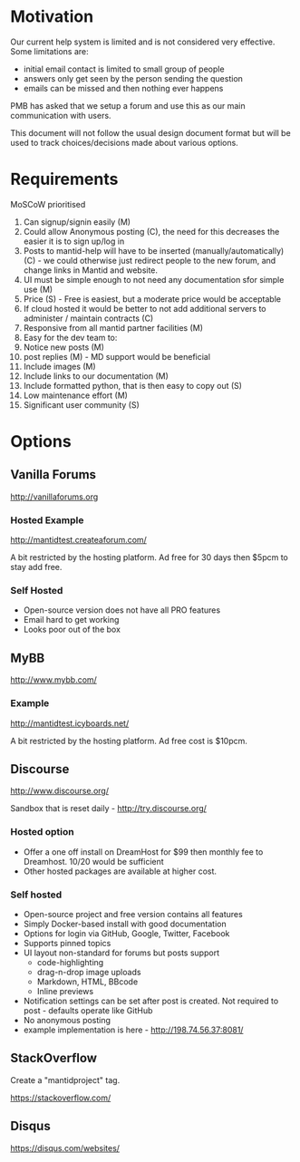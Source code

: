 Motivation
==========

Our current help system is limited and is not considered very effective. Some limitations are:

  * initial email contact is limited to small group of people
  * answers only get seen by the person sending the question
  * emails can be missed and then nothing ever happens

PMB has asked that we setup a forum and use this as our main communication with users. 

This document will not follow the usual design document format but will be used to track choices/decisions made about
various options.

Requirements
============
MoSCoW prioritised
1. Can signup/signin easily (M)
2. Could allow Anonymous posting (C), the need for this decreases the easier it is to sign up/log in
3. Posts to mantid-help will have to be inserted (manually/automatically) (C) - we could otherwise just redirect people to the new forum, and change links in Mantid and website.
4. UI must be simple enough to not need any documentation sfor simple use (M)
5. Price (S) - Free is easiest, but a moderate price would be acceptable
6. If cloud hosted it would be better to not add additional servers to administer / maintain contracts (C)
6. Responsive from all mantid partner facilities (M)
7. Easy for the dev team to:
  1. Notice new posts (M)
  1. post replies (M) - MD support would be beneficial
  2. Include images (M)
  3. Include links to our documentation (M)
  4. Include formatted python, that is then easy to copy out (S)
1. Low maintenance effort (M)
2. Significant user community (S)

Options
=======

Vanilla Forums
--------------

http://vanillaforums.org

### Hosted Example
http://mantidtest.createaforum.com/

A bit restricted by the hosting platform.  Ad free for 30 days then $5pcm to stay add free.

### Self Hosted

* Open-source version does not have all PRO features
* Email hard to get working
* Looks poor out of the box

MyBB
----

http://www.mybb.com/

### Example
http://mantidtest.icyboards.net/

A bit restricted by the hosting platform.  Ad free cost is $10pcm.

Discourse
---------

http://www.discourse.org/

Sandbox that is reset daily - http://try.discourse.org/ 

### Hosted option

* Offer a one off install on DreamHost for $99 then monthly fee to Dreamhost. $10/$20 would be sufficient
* Other hosted packages are available at higher cost.

### Self hosted

* Open-source project and free version contains all features
* Simply Docker-based install with good documentation
* Options for login via GitHub, Google, Twitter, Facebook
* Supports pinned topics
* UI layout non-standard for forums but posts support 
  * code-highlighting
  * drag-n-drop image uploads
  * Markdown, HTML, BBcode
  * Inline previews
* Notification settings can be set after post is created. Not required to post - defaults operate like GitHub
* No anonymous posting
* example implementation is here - http://198.74.56.37:8081/ 


StackOverflow
-------------
Create a "mantidproject" tag.

https://stackoverflow.com/

Disqus
------

https://disqus.com/websites/
